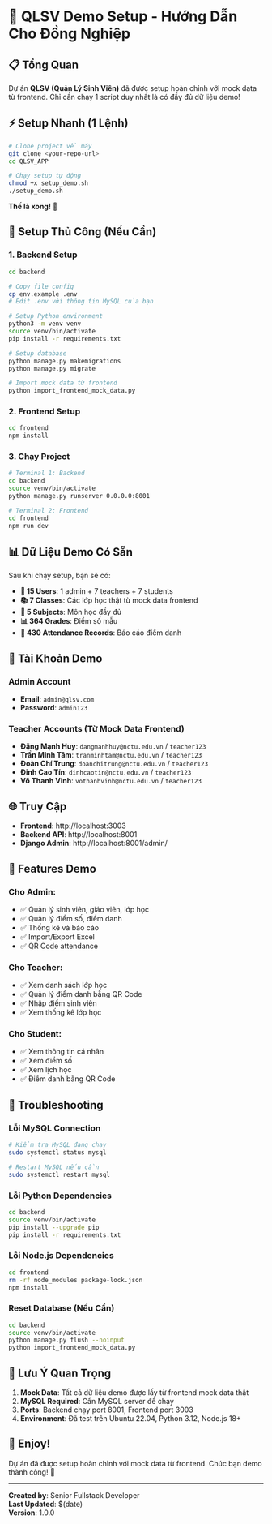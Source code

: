 # 🚀 QLSV Demo Setup - Hướng Dẫn Cho Đồng Nghiệp

## 📋 Tổng Quan

Dự án **QLSV (Quản Lý Sinh Viên)** đã được setup hoàn chỉnh với mock data từ frontend. Chỉ cần chạy 1 script duy nhất là có đầy đủ dữ liệu demo!

## ⚡ Setup Nhanh (1 Lệnh)

```bash
# Clone project về máy
git clone <your-repo-url>
cd QLSV_APP

# Chạy setup tự động
chmod +x setup_demo.sh
./setup_demo.sh
```

**Thế là xong!** 🎉

## 🔧 Setup Thủ Công (Nếu Cần)

### 1. Backend Setup

```bash
cd backend

# Copy file config
cp env.example .env
# Edit .env với thông tin MySQL của bạn

# Setup Python environment
python3 -m venv venv
source venv/bin/activate
pip install -r requirements.txt

# Setup database
python manage.py makemigrations
python manage.py migrate

# Import mock data từ frontend
python import_frontend_mock_data.py
```

### 2. Frontend Setup

```bash
cd frontend
npm install
```

### 3. Chạy Project

```bash
# Terminal 1: Backend
cd backend
source venv/bin/activate
python manage.py runserver 0.0.0.0:8001

# Terminal 2: Frontend  
cd frontend
npm run dev
```

## 📊 Dữ Liệu Demo Có Sẵn

Sau khi chạy setup, bạn sẽ có:

- **👥 15 Users**: 1 admin + 7 teachers + 7 students
- **📚 7 Classes**: Các lớp học thật từ mock data frontend
- **📖 5 Subjects**: Môn học đầy đủ
- **📊 364 Grades**: Điểm số mẫu
- **📝 430 Attendance Records**: Báo cáo điểm danh

## 🎯 Tài Khoản Demo

### Admin Account
- **Email**: `admin@qlsv.com`
- **Password**: `admin123`

### Teacher Accounts (Từ Mock Data Frontend)
- **Đặng Mạnh Huy**: `dangmanhhuy@nctu.edu.vn` / `teacher123`
- **Trần Minh Tâm**: `tranminhtam@nctu.edu.vn` / `teacher123`
- **Đoàn Chí Trung**: `doanchitrung@nctu.edu.vn` / `teacher123`
- **Đinh Cao Tín**: `dinhcaotin@nctu.edu.vn` / `teacher123`
- **Võ Thanh Vinh**: `vothanhvinh@nctu.edu.vn` / `teacher123`

## 🌐 Truy Cập

- **Frontend**: http://localhost:3003
- **Backend API**: http://localhost:8001
- **Django Admin**: http://localhost:8001/admin/

## 🎨 Features Demo

### Cho Admin:
- ✅ Quản lý sinh viên, giáo viên, lớp học
- ✅ Quản lý điểm số, điểm danh
- ✅ Thống kê và báo cáo
- ✅ Import/Export Excel
- ✅ QR Code attendance

### Cho Teacher:
- ✅ Xem danh sách lớp học
- ✅ Quản lý điểm danh bằng QR Code
- ✅ Nhập điểm sinh viên
- ✅ Xem thống kê lớp học

### Cho Student:
- ✅ Xem thông tin cá nhân
- ✅ Xem điểm số
- ✅ Xem lịch học
- ✅ Điểm danh bằng QR Code

## 🔧 Troubleshooting

### Lỗi MySQL Connection
```bash
# Kiểm tra MySQL đang chạy
sudo systemctl status mysql

# Restart MySQL nếu cần
sudo systemctl restart mysql
```

### Lỗi Python Dependencies
```bash
cd backend
source venv/bin/activate
pip install --upgrade pip
pip install -r requirements.txt
```

### Lỗi Node.js Dependencies
```bash
cd frontend
rm -rf node_modules package-lock.json
npm install
```

### Reset Database (Nếu Cần)
```bash
cd backend
source venv/bin/activate
python manage.py flush --noinput
python import_frontend_mock_data.py
```

## 📝 Lưu Ý Quan Trọng

1. **Mock Data**: Tất cả dữ liệu demo được lấy từ frontend mock data thật
2. **MySQL Required**: Cần MySQL server để chạy
3. **Ports**: Backend chạy port 8001, Frontend port 3003
4. **Environment**: Đã test trên Ubuntu 22.04, Python 3.12, Node.js 18+

## 🎉 Enjoy!

Dự án đã được setup hoàn chỉnh với mock data từ frontend. Chúc bạn demo thành công! 🚀

---

**Created by**: Senior Fullstack Developer  
**Last Updated**: $(date)  
**Version**: 1.0.0
